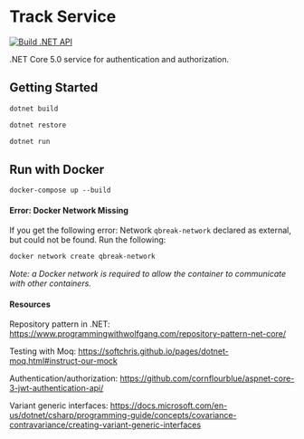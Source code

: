 # Track Service
[![Build .NET API](https://github.com/Quarter-Break/user_service/actions/workflows/build_test.yml/badge.svg)](https://github.com/Quarter-Break/user_service/actions/workflows/build_test.yml)

.NET Core 5.0 service for authentication and authorization.

## Getting Started
```zsh
dotnet build
```
```zsh
dotnet restore
```
```zsh
dotnet run
```

## Run with Docker
```
docker-compose up --build
```

#### Error: Docker Network Missing
If you get the following error:
Network `qbreak-network` declared as external, but could not be found. Run the following:
```zsh
docker network create qbreak-network
```
<i>Note: a Docker network is required to allow the container to communicate with other containers.</i>

#### Resources

Repository pattern in .NET: https://www.programmingwithwolfgang.com/repository-pattern-net-core/

Testing with Moq: https://softchris.github.io/pages/dotnet-moq.html#instruct-our-mock

Authentication/authorization: https://github.com/cornflourblue/aspnet-core-3-jwt-authentication-api/

Variant generic interfaces: https://docs.microsoft.com/en-us/dotnet/csharp/programming-guide/concepts/covariance-contravariance/creating-variant-generic-interfaces
